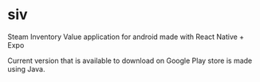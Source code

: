 # siv
Steam Inventory Value application for android made with React Native + Expo

Current version that is available to download on Google Play store is made using Java.
